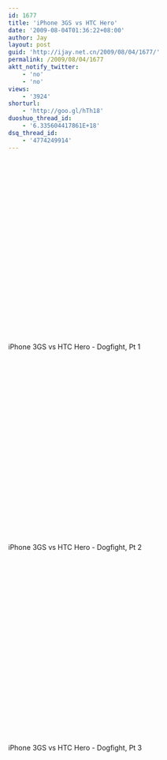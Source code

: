 ```yaml
---
id: 1677
title: 'iPhone 3GS vs HTC Hero'
date: '2009-08-04T01:36:22+08:00'
author: Jay
layout: post
guid: 'http://ijay.net.cn/2009/08/04/1677/'
permalink: /2009/08/04/1677
aktt_notify_twitter:
    - 'no'
    - 'no'
views:
    - '3924'
shorturl:
    - 'http://goo.gl/hTh18'
duoshuo_thread_id:
    - '6.335604417861E+18'
dsq_thread_id:
    - '4774249914'
---
```


<div class="youtube-video"><object width="425" height="355"><param name="movie" value="http://www.youtube.com/v/G5F0Ruzwos8"> </param><param name="wmode" value="transparent"> </param><embed src="http://www.youtube.com/v/G5F0Ruzwos8" type="application/x-shockwave-flash" wmode="transparent" width="425" height="355"> </embed>   </object></div><br />iPhone 3GS vs HTC Hero - Dogfight, Pt 1<br /><br /><div class="youtube-video"><object width="425" height="355"><param name="movie" value="http://www.youtube.com/v/5xMUEhFBJ8g"> </param><param name="wmode" value="transparent"> </param><embed src="http://www.youtube.com/v/5xMUEhFBJ8g" type="application/x-shockwave-flash" wmode="transparent" width="425" height="355"> </embed>  </object></div><br />iPhone 3GS vs HTC Hero - Dogfight, Pt 2<br /><br /><div class="youtube-video"><object width="425" height="355"><param name="movie" value="http://www.youtube.com/v/xa1zvj5YDy4"> </param><param name="wmode" value="transparent"> </param><embed src="http://www.youtube.com/v/xa1zvj5YDy4" type="application/x-shockwave-flash" wmode="transparent" width="425" height="355"> </embed> </object></div><br />iPhone 3GS vs HTC Hero - Dogfight, Pt 3